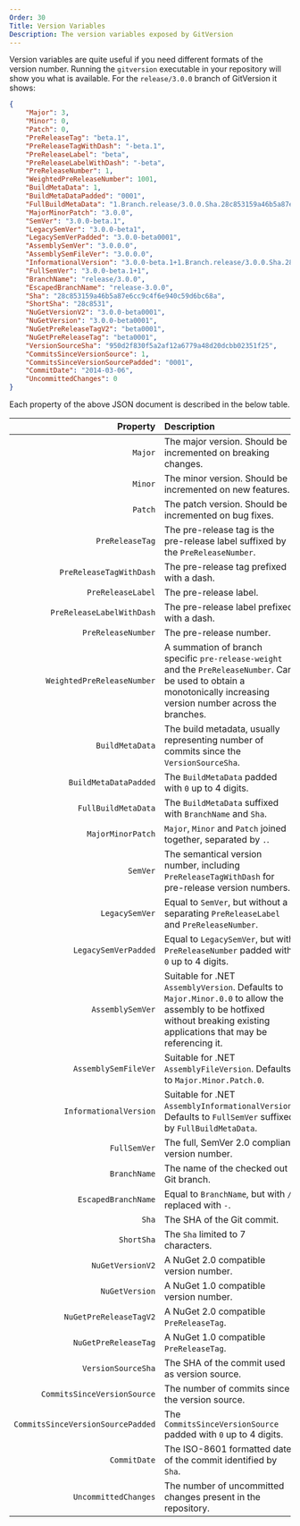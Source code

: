 ```yaml
---
Order: 30
Title: Version Variables
Description: The version variables exposed by GitVersion
---
```


Version variables are quite useful if you need different formats of the version
number. Running the `gitversion` executable in your repository will show you
what is available. For the `release/3.0.0` branch of GitVersion it shows:

```json
{
    "Major": 3,
    "Minor": 0,
    "Patch": 0,
    "PreReleaseTag": "beta.1",
    "PreReleaseTagWithDash": "-beta.1",
    "PreReleaseLabel": "beta",
    "PreReleaseLabelWithDash": "-beta",
    "PreReleaseNumber": 1,
    "WeightedPreReleaseNumber": 1001,
    "BuildMetaData": 1,
    "BuildMetaDataPadded": "0001",
    "FullBuildMetaData": "1.Branch.release/3.0.0.Sha.28c853159a46b5a87e6cc9c4f6e940c59d6bc68a",
    "MajorMinorPatch": "3.0.0",
    "SemVer": "3.0.0-beta.1",
    "LegacySemVer": "3.0.0-beta1",
    "LegacySemVerPadded": "3.0.0-beta0001",
    "AssemblySemVer": "3.0.0.0",
    "AssemblySemFileVer": "3.0.0.0",
    "InformationalVersion": "3.0.0-beta.1+1.Branch.release/3.0.0.Sha.28c853159a46b5a87e6cc9c4f6e940c59d6bc68a",
    "FullSemVer": "3.0.0-beta.1+1",
    "BranchName": "release/3.0.0",
    "EscapedBranchName": "release-3.0.0",
    "Sha": "28c853159a46b5a87e6cc9c4f6e940c59d6bc68a",
    "ShortSha": "28c8531",
    "NuGetVersionV2": "3.0.0-beta0001",
    "NuGetVersion": "3.0.0-beta0001",
    "NuGetPreReleaseTagV2": "beta0001",
    "NuGetPreReleaseTag": "beta0001",
    "VersionSourceSha": "950d2f830f5a2af12a6779a48d20dcbb02351f25",
    "CommitsSinceVersionSource": 1,
    "CommitsSinceVersionSourcePadded": "0001",
    "CommitDate": "2014-03-06",
    "UncommittedChanges": 0
}
```

Each property of the above JSON document is described in the below table.

|                          Property | Description                                                                                                                                                                |
| --------------------------------: | :------------------------------------------------------------------------------------------------------------------------------------------------------------------------- |
|                           `Major` | The major version. Should be incremented on breaking changes.                                                                                                              |
|                           `Minor` | The minor version. Should be incremented on new features.                                                                                                                  |
|                           `Patch` | The patch version. Should be incremented on bug fixes.                                                                                                                     |
|                   `PreReleaseTag` | The pre-release tag is the pre-release label suffixed by the `PreReleaseNumber`.                                                                                           |
|           `PreReleaseTagWithDash` | The pre-release tag prefixed with a dash.                                                                                                                                  |
|                 `PreReleaseLabel` | The pre-release label.                                                                                                                                                     |
|         `PreReleaseLabelWithDash` | The pre-release label prefixed with a dash.                                                                                                                                |
|                `PreReleaseNumber` | The pre-release number.                                                                                                                                                    |
|        `WeightedPreReleaseNumber` | A summation of branch specific `pre-release-weight` and the `PreReleaseNumber`. Can be used to obtain a monotonically increasing version number across the branches.       |
|                   `BuildMetaData` | The build metadata, usually representing number of commits since the `VersionSourceSha`.                                                                                   |
|             `BuildMetaDataPadded` | The `BuildMetaData` padded with `0` up to 4 digits.                                                                                                                        |
|               `FullBuildMetaData` | The `BuildMetaData` suffixed with `BranchName` and `Sha`.                                                                                                                  |
|                 `MajorMinorPatch` | `Major`, `Minor` and `Patch` joined together, separated by `.`.                                                                                                            |
|                          `SemVer` | The semantical version number, including `PreReleaseTagWithDash` for pre-release version numbers.                                                                          |
|                    `LegacySemVer` | Equal to `SemVer`, but without a `.` separating `PreReleaseLabel` and `PreReleaseNumber`.                                                                                  |
|              `LegacySemVerPadded` | Equal to `LegacySemVer`, but with `PreReleaseNumber` padded with `0` up to 4 digits.                                                                                       |
|                  `AssemblySemVer` | Suitable for .NET `AssemblyVersion`. Defaults to `Major.Minor.0.0` to allow the assembly to be hotfixed without breaking existing applications that may be referencing it. |
|              `AssemblySemFileVer` | Suitable for .NET `AssemblyFileVersion`. Defaults to `Major.Minor.Patch.0`.                                                                                                |
|            `InformationalVersion` | Suitable for .NET `AssemblyInformationalVersion`. Defaults to `FullSemVer` suffixed by `FullBuildMetaData`.                                                                |
|                      `FullSemVer` | The full, SemVer 2.0 compliant version number.                                                                                                                             |
|                      `BranchName` | The name of the checked out Git branch.                                                                                                                                    |
|               `EscapedBranchName` | Equal to `BranchName`, but with `/` replaced with `-`.                                                                                                                     |
|                             `Sha` | The SHA of the Git commit.                                                                                                                                                 |
|                        `ShortSha` | The `Sha` limited to 7 characters.                                                                                                                                         |
|                  `NuGetVersionV2` | A NuGet 2.0 compatible version number.                                                                                                                                     |
|                    `NuGetVersion` | A NuGet 1.0 compatible version number.                                                                                                                                     |
|            `NuGetPreReleaseTagV2` | A NuGet 2.0 compatible `PreReleaseTag`.                                                                                                                                    |
|              `NuGetPreReleaseTag` | A NuGet 1.0 compatible `PreReleaseTag`.                                                                                                                                    |
|                `VersionSourceSha` | The SHA of the commit used as version source.                                                                                                                              |
|       `CommitsSinceVersionSource` | The number of commits since the version source.                                                                                                                            |
| `CommitsSinceVersionSourcePadded` | The `CommitsSinceVersionSource` padded with `0` up to 4 digits.                                                                                                            |
|                      `CommitDate` | The ISO-8601 formatted date of the commit identified by `Sha`.                                                                                                             |
|              `UncommittedChanges` | The number of uncommitted changes present in the repository.                                                                                                               |
